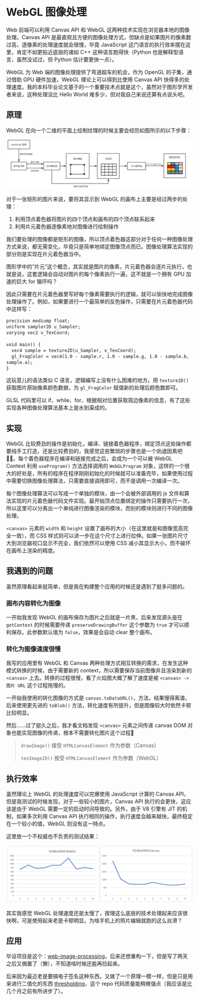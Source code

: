 # WebGL 图像处理

Web 前端可以利用 Canvas API 和 WebGL 这两种技术实现在浏览器本地的图像处理。Canvas API 是最直观且方便的图像处理方式，但缺点是如果图片的像素数过高，逐像素的处理速度就会很慢，毕竟 JavaScript 这门语言的执行效率摆在这里，肯定不如更贴近底层的诸如 C++ 这种语言跑得快（Python 也是解释型语言，虽然没试过，但 Python 估计要更快一点）。

WebGL 为 Web 端的图像处理提供了弯道超车的机会，作为 OpenGL 的子集，通过借助 GPU 硬件加速，WebGL 理论上可以得到比使用 Canvas API 快得多的处理速度。我的本科毕业论文基于的一个重要技术点就是这个，虽然对于图形学开发者来说，这种处理没比 Hello World 难多少，但对我自己来说还算有点说头吧。

## 原理

WebGL 在向一个二维的平面上绘制纹理的时候主要会经历如图所示的以下步骤：

![WebGL 绘制纹理的过程](https://raw.githubusercontent.com/banqinghe/blog/main/images/webgl-image-processing/webgl-process.png)

对于一张矩形的图片来说，要将其显示到 WebGL 的画布上主要是经过两步的处理：

1. 利用顶点着色器将图片的四个顶点和画布的四个顶点联系起来
2. 利用片元着色器逐像素地对图像进行绘制操作

我们要处理的图像都是矩形的图像，所以顶点着色器这部分对于任何一种图像处理方式来说，都无需变化，毕竟只是简单地绑定图像顶点而已。图像处理算法实现的部分则是实现在片元着色器当中。

图形学中的“片元”这个概念，其实就是图片的像素，片元着色器会逐片元执行，也就是说，这套逻辑会自动对图片的每个像素执行一遍，这不就是一个拥有 GPU 加速的巨大 for 循环吗？

因此只需要在片元着色器里写好每个像素需要执行的逻辑，就可以愉快地完成图像处理操作了。例如，如果要进行一个最简单的反色操作，只需要在片元着色器代码中这样写：

```
precision mediump float;
uniform sampler2D u_Sampler;
varying vec2 v_TexCoord;

void main() {
  vec4 sample = texture2D(u_Sampler, v_TexCoord);
  gl_FragColor = vec4(1.0 - sample.r, 1.0 - sample.g, 1.0 - sample.b, sample.a);
}
```

这玩意儿的语法类似 C 语言，逻辑编写上没有什么困难的地方。用 `texture2D()` 获取图片原始像素颜色数据，为 `gl_FragColor` 赋值新的处理后颜色数即可。

GLSL 代码里可以 if、while、for、根据相对位置获取周边像素的信息，有了这些实现各种图像处理算法基本上是水到渠成的。

## 实现

WebGL 比较费劲的操作是初始化，编译、链接着色器程序，绑定顶点这些操作都要纯手工打造，还是比较费劲的，我感觉这些繁琐的步骤也是一个劝退因素吧😵‍💫。每个着色器程序在编译和链接完成之后，会成为一个可以被 WebGL Context 利用 `useProgram()` 方法选择调用的 `WebGLProgram` 对象，这样的一个很大的好处是，所有的程序在程序刚刚初始化的时候就可以准备完毕，如果使用过程中需要切换图像处理算法，只需要直接调用即可，而不是调用一次编译一次。

每个图像处理算法可以写成一个单独的模块，由一个会被外部调用的 js 文件和算法实现的片元着色器代码文件实现。最开始顶点位置绑定的操作只需要执行一次，所以这里可以分离出一个单纯进行图像渲染的模块，而别的模块则进行不同的图像处理。

`<canvas>` 元素的 `width` 和 `height` 设置了画布的大小（在这里就是和图像宽高完全一致），而 CSS 样式则可以进一步在这个尺寸上进行拉伸。如果一张图片尺寸大到浏览器视口显示不完全，我们依然可以使用 CSS 减小其显示大小，而不破坏在画布上渲染的精度。

## 我遇到的问题

虽然原理看起来挺简单，但是我在构建整个应用的时候还是遇到了挺多问题的。

### 画布内容转化为图像

一开始我发现 WebGL 的画布保存为图片之后就是一片黑，后来发现源头是在 `getContext` 的时候需要传递 `preserveDrawingBuffer` 这个参数为 `true` 才可以顺利保存。此参数默认值为 `false`，效果是会自动 clear 整个画布。

### 转化为图像速度很慢

我写的应用里有 WebGL 和 Canvas 两种处理方式相互转换的需求，在发生这种模式转换的时候，由于需要新的 context，所以需要保存当前图像并且渲染到新的 `<canvas>` 上去。转换的过程很慢，看了火焰图大概了解了速度是被 `<canvas> -> 图片 URL` 这个过程拖慢的。

一开始我使用的转化图像的方式是 `canvas.toDataURL()`，方法，结果慢得离谱。后来使用更先进的 `toBlob()` 方法，转化速度有所提升，但是图像较大时依然卡顿比较明显。

然后……过了挺久之后，我才看文档发现 `<canvas>` 元素之间传递 canvas DOM 对象也能实现图像的传递，根本不需要转化图片这个过程💢

> `drawImage()` 接受 `HTMLCanvasElement` 作为参数（Canvas）
>
> `texImage2D()` 接受 `HTMLCanvasElement` 作为参数（WebGL）

## 执行效率

虽然理论上 WebGL 的处理速度可以完爆使用 JavaScript 计算的 Canvas API，但是我测试的时候发现，对于一些较小的图片，Canvas API 执行的会更快，这应该是由于 WebGL 需要一定的启动时间导致的。另外，由于 V8 引擎有 JIT 的机制，如果多次利用 Canvas API 执行相同的操作，执行速度会越来越快，最终稳定在一个较小的值，WebGL 则没有这一特点。

这里放一个不权威也不负责的测试结果：

![WebGL 和 Canvas 处理速度同一张图片10次速度对比](https://raw.githubusercontent.com/banqinghe/blog/main/images/webgl-image-processing/duration.png)

其实我感觉 WebGL 处理速度还是太慢了，按理这么底层的技术处理起来应该很快啊，可是使用起来老是卡顿明显。为啥手机上的照片编辑就跑的这么丝滑？

## 应用

毕设项目是这个：[web-image-processing](https://github.com/banqinghe/web-image-processing)，后来还想重构一下，但是写了两天之后又搁置了（懒），不知道啥时候还能再捡起来。

后来因为最近老是要搞电子签名这种东西，又做了一个原理一模一样，但是只是用来进行二值化的东西 [thresholding](https://github.com/banqinghe/thresholding)，这个 repo 代码质量能稍微强点（我应该是比几个月之前有所进步了）。
